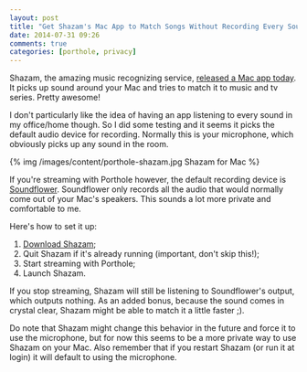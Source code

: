 ```yaml
---
layout: post
title: "Get Shazam's Mac App to Match Songs Without Recording Every Sound in the Room, Using Porthole"
date: 2014-07-31 09:26
comments: true
categories: [porthole, privacy]
---
```


Shazam, the amazing music recognizing service, [released a Mac app today](http://www.shazam.com). It picks up sound around your Mac and tries to match it to music and tv series. Pretty awesome!

I don't particularly like the idea of having an app listening to every sound in my office/home though. So I did some testing and it seems it picks the default audio device for recording. Normally this is your microphone, which obviously picks up any sound in the room.

<div class="thumbnail">
{% img /images/content/porthole-shazam.jpg Shazam for Mac %}
</div>

If you're streaming with Porthole however, the default recording device is [Soundflower](http://cycling74.com/products/soundflower/). Soundflower only records all the audio that would normally come out of your Mac's speakers. This sounds a lot more private and comfortable to me.

Here's how to set it up:

<!-- more -->

1. [Download Shazam](https://itunes.apple.com/us/app/shazam/id897118787);
1. Quit Shazam if it's already running (important, don't skip this!);
1. Start streaming with Porthole;
1. Launch Shazam.

If you stop streaming, Shazam will still be listening to Soundflower's output, which outputs nothing. As an added bonus, because the sound comes in crystal clear, Shazam might be able to match it a little faster ;).

Do note that Shazam might change this behavior in the future and force it to use the microphone, but for now this seems to be a more private way to use Shazam on your Mac. Also remember that if you restart Shazam (or run it at login) it will default to using the microphone.